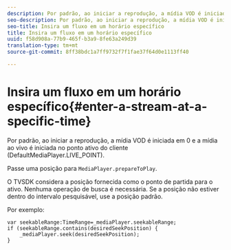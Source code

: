```yaml
---
description: Por padrão, ao iniciar a reprodução, a mídia VOD é iniciada em 0 e a mídia ao vivo é iniciada no ponto ativo do cliente (DefaultMediaPlayer.LIVE_POINT).
seo-description: Por padrão, ao iniciar a reprodução, a mídia VOD é iniciada em 0 e a mídia ao vivo é iniciada no ponto ativo do cliente (DefaultMediaPlayer.LIVE_POINT).
seo-title: Insira um fluxo em um horário específico
title: Insira um fluxo em um horário específico
uuid: f58d908a-77b9-465f-b3a9-8fe63a249d39
translation-type: tm+mt
source-git-commit: 8ff38bdc1a7ff9732f7f1fae37f64d0e1113ff40

---
```



# Insira um fluxo em um horário específico{#enter-a-stream-at-a-specific-time}

Por padrão, ao iniciar a reprodução, a mídia VOD é iniciada em 0 e a mídia ao vivo é iniciada no ponto ativo do cliente (DefaultMediaPlayer.LIVE_POINT).

Passe uma posição para `MediaPlayer.prepareToPlay`.

O TVSDK considera a posição fornecida como o ponto de partida para o ativo. Nenhuma operação de busca é necessária. Se a posição não estiver dentro do intervalo pesquisável, use a posição padrão.

Por exemplo:

```
var seekableRange:TimeRange=_mediaPlayer.seekableRange; 
if (seekableRange.contains(desiredSeekPosition) { 
    _mediaPlayer.seek(desiredSeekPosition); 
}
```
